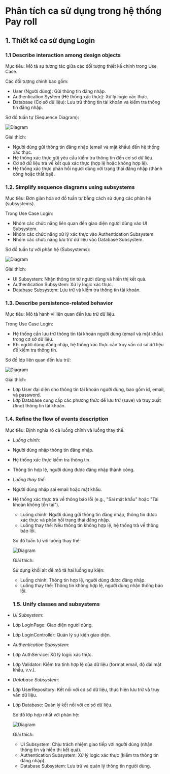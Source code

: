 
# Phân tích ca sử dụng trong hệ thống Pay roll

## 1. Thiết kế ca sử dụng Login

### 1.1 Describe interaction among design objects

  Mục tiêu: Mô tả sự tương tác giữa các đối tượng thiết kế chính trong Use Case.

  Các đối tượng chính bao gồm:

  - User (Người dùng): Gửi thông tin đăng nhập.
  - Authentication System (Hệ thống xác thực): Xử lý logic xác thực.
  - Database (Cơ sở dữ liệu): Lưu trữ thông tin tài khoản và kiểm tra thông tin đăng nhập.

  Sơ đồ tuần tự (Sequence Diagram):

  ![Diagram](https://www.planttext.com/api/plantuml/png/T90nJWCn44Lxd-8hLI8HqM-1mceb2XeabWCuni9MOcTPpo8eKKw0k02hY88Y1HBLRf5YSn6VW2imZb0a2ZhF_F_V7_cxtyq2oPeQjnHIqQh6JT2rg7XbbQsa9upE6pBQyop9hZokdm9fDu8CICfVRo59pcNG1xd8XKWuJCyErWmNiTzQa1c-_1t8UknVzcj-UXExROMnTj8kJ-1u8Ynu-T5CH8ecH95dkBInNpjGBV-bY2B7zDXOrh7Ru27sprZ4RaUuRzBYSMWL4sB_gNxvd4YtPhXYoiQ3jLS-bUDjQZ53Qp4kpV3c3LHgFYtP-4wOiyDEn4pxM_x57m000F__0m00)

  Giải thích:

  - Người dùng gửi thông tin đăng nhập (email và mật khẩu) đến hệ thống xác thực.
  - Hệ thống xác thực gửi yêu cầu kiểm tra thông tin đến cơ sở dữ liệu.
  - Cơ sở dữ liệu trả về kết quả xác thực (hợp lệ hoặc không hợp lệ).
  - Hệ thống xác thực phản hồi người dùng với trạng thái đăng nhập (thành công hoặc thất bại).
  
  ### 1.2. Simplify sequence diagrams using subsystems

  Mục tiêu: Đơn giản hóa sơ đồ tuần tự bằng cách sử dụng các phân hệ (subsystems).

  Trong Use Case Login:

  - Nhóm các chức năng liên quan đến giao diện người dùng vào UI Subsystem.
  - Nhóm các chức năng xử lý xác thực vào Authentication Subsystem.
  - Nhóm các chức năng lưu trữ dữ liệu vào Database Subsystem.

  Sơ đồ tuần tự với phân hệ (Subsystems):

  ![Diagram](https://www.planttext.com/api/plantuml/png/T94nQWCn44LxdUBZtXVO8ZZBGc828U3i0UIro8favRKq6v8ok4mLV8B5jOj0gbNXOdqHdI1NoCYO49kuasRU_F-7-VRRaIDfgQcUX2neRf4xPKND9LteMXh281zZqapTgoDL3I0Tyl4nSDbGgGp_9UcvEO5ZynZF9CcfTEe4p58XeZc65-oGuBOCtQO6bVsNUG1fWzt7RibFisy8ZiLab4zm5Vn6dqSZ5E4iJN2ZWrzM82lFyrcAuQ_slGtT6i_1l-4nT5l2eec5bxujM27up-AWVyXznnfh0-wiE18Fjz6Zx5lzpm9nXdTES1rZcRtW-ryVCL9cnjVv0G00__y30000)

  Giải thích:

  - UI Subsystem: Nhận thông tin từ người dùng và hiển thị kết quả.
  - Authentication Subsystem: Xử lý logic xác thực.
  - Database Subsystem: Lưu trữ và kiểm tra thông tin tài khoản.

  ### 1.3. Describe persistence-related behavior

  Mục tiêu: Mô tả hành vi liên quan đến lưu trữ dữ liệu.

  Trong Use Case Login:

  - Hệ thống cần lưu trữ thông tin tài khoản người dùng (email và mật khẩu) trong cơ sở dữ liệu.
  - Khi người dùng đăng nhập, hệ thống xác thực cần truy vấn cơ sở dữ liệu để kiểm tra thông tin.

  Sơ đồ lớp liên quan đến lưu trữ:

  ![Diagram](https://www.planttext.com/api/plantuml/png/LPBDIiD058NtWRp3fQk46heFKhfGeQ0Wb3x0RUSs6KncwlnKH7mNmHTmuSfjmVVmJRoPP6YIJM1EpdVlEPcLTMYSRviqsJTeBMmj6NXB4-2d02bAaCh1z5aiOAlaioVMIJbva6IYWrgKJGaRPwIgnexRJW1lIS116sXq9LKq7NdoYpPYwcFJuo10Pclj6m4xWXfjJI8Vl4N_daD5RYsoFEmxEWjZk-EUF58YUoo-fqaiuWOTxj1IB6CE5a-KSG1JXfROTj9Iz8jkMEl26HxFyLfqKYjm6bnD80PK11sa4jcagBn7TgGx5W5xrkwrxtEQjG3hjC6AIdZ0utLFk0g0PKTOAqT6OHC_u_9awnjqP1aSbyc7j65kKImlWKkOtVz-ULxz_Ct_maaESlwGy5JhlvzF1La8Y_kzzdmrkhpvB4rMf4IuH_y0)

  Giải thích:

  - Lớp User đại diện cho thông tin tài khoản người dùng, bao gồm id, email, và password.
  - Lớp Database cung cấp các phương thức để lưu trữ (save) và truy xuất (find) thông tin tài khoản.

  ### 1.4. Refine the flow of events description
  
 Mục tiêu: Định nghĩa rõ cả luồng chính và luồng thay thế.

- *Luồng chính*:

- Người dùng nhập thông tin đăng nhập.
- Hệ thống xác thực kiểm tra thông tin.
- Thông tin hợp lệ, người dùng được đăng nhập thành công.
- *Luồng thay thế*:

- Người dùng nhập sai email hoặc mật khẩu.
- Hệ thống xác thực trả về thông báo lỗi (e.g., "Sai mật khẩu" hoặc "Tài khoản không tồn tại").

  - Luồng chính: Người dùng gửi thông tin đăng nhập, thông tin được xác thực và phản hồi trạng thái đăng nhập.
  - Luồng thay thế: Nếu thông tin không hợp lệ, hệ thống trả về thông báo lỗi.

  Sơ đồ tuần tự với luồng thay thế:

  ![Diagram](https://www.planttext.com/api/plantuml/png/b94nJWCn44Lxd-8hVIwm1GhHIXIKX0DC5YksikjTx5aaIfI25YfQejJfgDP5Ykn5V0AkW9qWI10fqbZZcV_dVMa-_MRac2otLIceuDhYraahcjZIXMx8C0QNBIjfufzOrmOtZuvbDG0vfCcnDYUcAJcv6-TZ8T8w32zsqWnNmQyrM6q_p0oi3VhNVX5BeqAtRaGI9N4-pd2jWrzKO4kdzLGo9hz35VogGHdyiq3SWU4FTs93jy93y4-OXsx3k6zJuyYmXqTBYfoXVpaWfGZlHg58B25B9m-vytrvDlu_tvyKtvJfTbadnPiMqjo9KNpYnRu0003__mC0)

  Giải thích:

  Sử dụng khối alt để mô tả hai luồng sự kiện:

  - Luồng chính: Thông tin hợp lệ, người dùng được đăng nhập.
  - Luồng thay thế: Thông tin không hợp lệ, người dùng nhận thông báo lỗi.

  ### 1.5. Unify classes and subsystems

 - *UI Subsystem*:

- Lớp LoginPage: Giao diện người dùng.
- Lớp LoginController: Quản lý sự kiện giao diện.
- *Authentication Subsystem*:

- Lớp AuthService: Xử lý logic xác thực.
- Lớp Validator: Kiểm tra tính hợp lệ của dữ liệu (format email, độ dài mật khẩu, v.v.).
- *Database Subsystem*:

- Lớp UserRepository: Kết nối với cơ sở dữ liệu, thực hiện lưu trữ và truy vấn dữ liệu.
- Lớp Database: Quản lý kết nối với cơ sở dữ liệu.

  Sơ đồ lớp hợp nhất với phân hệ:

  ![Diagram](https://www.planttext.com/api/plantuml/png/VLN1Rjim3BqNw3yGEJd8ZDoDeIYmjbiF0ueQtLsnQLUOBNcId2qOzkyZ9QUH72T6W3WY-KW-FYhtrWdZnhwxlHb4zLEq2Ait9Hk9DNmNYdxtg1oK1-kmNy7VsnkWf-g4jV1cqHnF-Cb1rWL8Sa-VxHO8yjU8P2Sm1ZTn5FP2TWMKpaZLnb6FR83HKYsDDg07DC99hMmSNGidpeAddBuDTe1iCBf2Ir3hA3W_lM-WHVTSPslVmUpS5yAca6PcVQ04oqOx6UCQoN6lPHtS_eMlX5Kkk_9zbcZsiiAOumsCP3zuL2B657uAXBdJkaEXJks_X8P1g3h412AOIC6ScXXqBpf9Pln2v4eQjQeEo_04_6FoXUha3Bhnc3x7HslqYMHLEctufHntTb5EOLxSsaxOMTTMx36jY4ay5rf9VhvTdholI2fgkVTyne2DL7MMA6yTe6U0J-Gt4GQxGz3gie9oiA73WZPd-1n0FtdCknJpMJaqIdJ70CYixCUEEBMSAj8j4x6-A1McwXlDjqltS0EqA3oPwuInHe9VIjXfX07C87M2HFyrjWZiTV9BqLBEpaJnYeCsZbVtaYo2nrTKlFnwrcWRZcVIEBz9fd0aUet7WyRe_dhV-8STiw2UsVR6s8_UxuZhDELevHuLXCYqyONjplExC-qNT0jRKWDlgr_RyHIt8XIkzoCkXQFG5y4N7PTotEkjlm4eCfRCXSHUdQ9o5dvBzqunymbSJlo4hdgdicC9UwO9vHvLxVzd_WC0)

  Giải thích:

  - UI Subsystem: Chịu trách nhiệm giao tiếp với người dùng (nhận thông tin và hiển thị kết quả).
  - Authentication Subsystem: Xử lý logic xác thực (kiểm tra thông tin đăng nhập).
  - Database Subsystem: Lưu trữ và quản lý thông tin người dùng.
